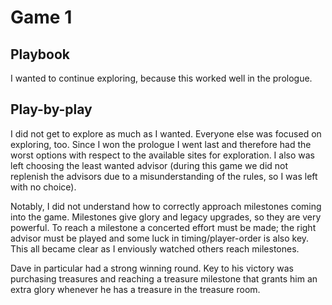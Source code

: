 # Game 1

## Playbook

I wanted to continue exploring, because this worked well in the prologue.

## Play-by-play

I did not get to explore as much as I wanted. Everyone else was focused on exploring, too. Since I won the prologue I went last and therefore had the worst options with respect to the available sites for exploration. I also was left choosing the least wanted advisor (during this game we did not replenish the advisors due to a misunderstanding of the rules, so I was left with no choice).

Notably, I did not understand how to correctly approach milestones coming into the game. Milestones give glory and legacy upgrades, so they are very powerful. To reach a milestone a concerted effort must be made; the right advisor must be played and some luck in timing/player-order is also key. This all became clear as I enviously watched others reach milestones.

Dave in particular had a strong winning round. Key to his victory was purchasing treasures and reaching a treasure milestone that grants him an extra glory whenever he has a treasure in the treasure room.
